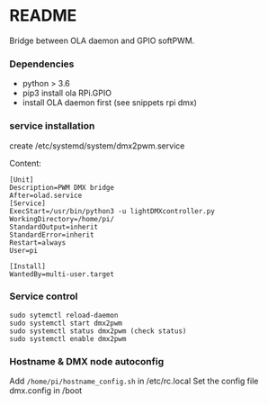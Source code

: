 # README #

Bridge between OLA daemon and GPIO softPWM.
### Dependencies

* python > 3.6
* pip3 install ola RPi.GPIO
* install OLA daemon first (see snippets rpi dmx)

### service installation

 create /etc/systemd/system/dmx2pwm.service  
   
Content:
  
```
[Unit]
Description=PWM DMX bridge
After=olad.service
[Service]
ExecStart=/usr/bin/python3 -u lightDMXcontroller.py
WorkingDirectory=/home/pi/
StandardOutput=inherit
StandardError=inherit
Restart=always
User=pi

[Install]
WantedBy=multi-user.target
```
### Service control
```
sudo sytemctl reload-daemon
sudo systemctl start dmx2pwm
sudo systemctl status dmx2pwm (check status)
sudo systemctl enable dmx2pwm
```
### Hostname & DMX node autoconfig
Add `/home/pi/hostname_config.sh` in /etc/rc.local
Set the config file dmx.config in /boot